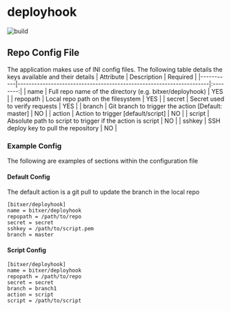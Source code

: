 # deployhook
![build](https://github.com/bitxer/deployhook/workflows/Deployhook%20test/badge.svg)

## Repo Config File
The application makes use of INI config files. The following table details the keys available and their details
| Attribute | Description                                                         | Required |
|-----------|---------------------------------------------------------------------|:--------:|
| name      | Full repo name of the directory (e.g. bitxer/deployhook)            | YES      |
| repopath  | Local repo path on the filesystem                                   | YES      |
| secret    | Secret used to verify requests                                      | YES      |
| branch    | Git branch to trigger the action [Default: master]                  | NO       |
| action    | Action to trigger [default/script]                                  | NO       |
| script    | Absolute path to script to trigger if the action is script          | NO       |
| sshkey    | SSH deploy key to pull the repository                               | NO       |


### Example Config
The following are examples of sections within the configuration file

#### Default Config
The default action is a git pull to update the branch in the local repo
```
[bitxer/deployhook]
name = bitxer/deployhook
repopath = /path/to/repo
secret = secret
sshkey = /path/to/script.pem
branch = master
```

#### Script Config
```
[bitxer/deployhook]
name = bitxer/deployhook
repopath = /path/to/repo
secret = secret
branch = branch1
action = script
script = /path/to/script
```
